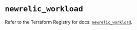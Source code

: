 # `newrelic_workload`

Refer to the Terraform Registry for docs: [`newrelic_workload`](https://registry.terraform.io/providers/newrelic/newrelic/3.43.0/docs/resources/workload).
